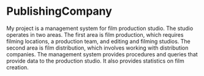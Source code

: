 # PublishingCompany
My project is a management system for film production studio. The studio operates in two areas. 
The first area is film production, which requires filming locations, a production team, and editing and filming studios.
The second area is film distribution, which involves working with distribution companies. 
The management system provides procedures and queries that provide data to the production studio. It also provides statistics on film creation.
